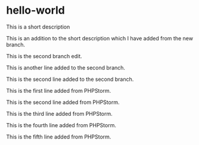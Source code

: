 # hello-world
This is a short description

This is an addition to the short description which I have added from the new branch.

This is the second branch edit.

This is another line added to the second branch.

This is the second line added to the second branch.

This is the first line added from PHPStorm.

This is the second line added from PHPStorm.

This is the third line added from PHPStorm.

This is the fourth line added from PHPStorm.

This is the fifth line added from PHPStorm.